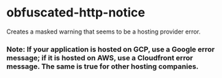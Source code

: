 # obfuscated-http-notice
Creates a masked warning that seems to be a hosting provider error.


### Note: If your application is hosted on GCP, use a Google error message; if it is hosted on AWS, use a Cloudfront error message. The same is true for other hosting companies.

